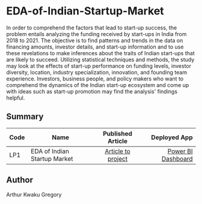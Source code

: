 # EDA-of-Indian-Startup-Market
In order to comprehend the factors that lead to start-up success, the problem entails analyzing the funding received by start-ups in India from 2018 to 2021. The objective is to find patterns and trends in the data on financing amounts, investor details, and start-up information and to use these revelations to make inferences about the traits of Indian start-ups that are likely to succeed. Utilizing statistical techniques and methods, the study may look at the effects of start-up performance on funding levels, investor diversity, location, industry specialization, innovation, and founding team experience. Investors, business people, and policy makers who want to comprehend the dynamics of the Indian start-up ecosystem and come up with ideas such as start-up promotion may find the analysis' findings helpful.
## Summary
| Code      | Name        | Published Article |  Deployed App |
|-----------|-------------|:-------------:|------:|
| LP1 | EDA of Indian Startup Market |  [Article to project](https://medium.com/@gregoryarthur98/crunching-the-numbers-an-eda-of-the-indian-startup-ecosystem-from-2018-to-2021-380ddd985449) | [Power BI Dashboard](https://app.powerbi.com/groups/me/reports/e50f388b-43f4-459b-8422-647cec8bf041) |
## Author 
Arthur Kwaku Gregory
